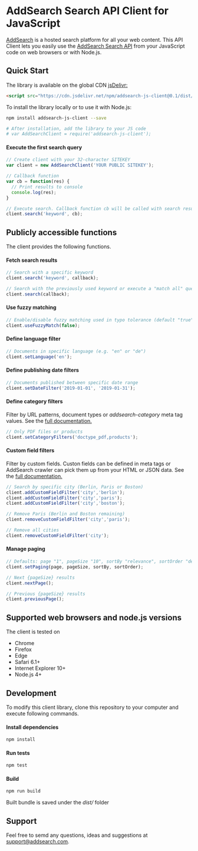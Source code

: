 # AddSearch Search API Client for JavaScript

[AddSearch](https://www.addsearch.com) is a hosted search platform for all your web content. This API 
Client lets you easily use the [AddSearch Search API](https://www.addsearch.com/support/api-reference/) 
from your JavaScript code on web browsers or with Node.js.

## Quick Start
The library is available on the global CDN [jsDelivr:](https://www.jsdelivr.com/)
```html
<script src="https://cdn.jsdelivr.net/npm/addsearch-js-client@0.1/dist/addsearch-js-client.min.js"></script>
```
To install the library locally or to use it with Node.js:
```sh
npm install addsearch-js-client --save

# After installation, add the library to your JS code
# var AddSearchClient = require('addsearch-js-client');
```

#### Execute the first search query
```js
// Create client with your 32-character SITEKEY
var client = new AddSearchClient('YOUR PUBLIC SITEKEY');

// Callback function
var cb = function(res) {
  // Print results to console
  console.log(res);
}

// Execute search. Callback function cb will be called with search results
client.search('keyword', cb);
```

## Publicly accessible functions

The client provides the following functions.

#### Fetch search results
```js
// Search with a specific keyword
client.search('keyword', callback);

// Search with the previously used keyword or execute a "match all" query
client.search(callback);
```

#### Use fuzzy matching
```js
// Enable/disable fuzzy matching used in typo tolerance (default "true")
client.useFuzzyMatch(false);
```

#### Define language filter
```js
// Documents in specific language (e.g. "en" or "de")
client.setLanguage('en');
```

#### Define publishing date filters 
```js
// Documents published between specific date range
client.setDateFilter('2019-01-01', '2019-01-31');
```

#### Define category filters 
Filter by URL patterns, document types or *addsearch-category* meta tag values.
See the [full documentation.](https://www.addsearch.com/support/documentation/ranking-relevance-filters/filters/#category-filters)

```js
// Only PDF files or products
client.setCategoryFilters('doctype_pdf,products');
```

#### Custom field filters
Filter by custom fields. Custon fields can be defined in meta tags or AddSearch crawler can pick them up from your HTML or JSON data.
See the [full documentation.](https://www.addsearch.com/support/documentation/ranking-relevance-filters/custom-field/)

```js
// Search by specific city (Berlin, Paris or Boston)
client.addCustomFieldFilter('city','berlin');
client.addCustomFieldFilter('city','paris');
client.addCustomFieldFilter('city','boston');

// Remove Paris (Berlin and Boston remaining)
client.removeCustomFieldFilter('city','paris');

// Remove all cities
client.removeCustomFieldFilter('city');
```

#### Manage paging
```js
// Defaults: page "1", pageSize "10", sortBy "relevance", sortOrder "desc"
client.setPaging(page, pageSize, sortBy, sortOrder);

// Next {pageSize} results
client.nextPage();

// Previous {pageSize} results
client.previousPage();
```

## Supported web browsers and node.js versions
The client is tested on
- Chrome
- Firefox
- Edge
- Safari 6.1+
- Internet Explorer 10+
- Node.js 4+


## Development
To modify this client library, clone this repository to your computer and execute following commands.
#### Install dependencies
```sh
npm install
```

#### Run tests
```sh
npm test
```

#### Build
```sh
npm run build
```

Built bundle is saved under the *dist/* folder

## Support

Feel free to semd any questions, ideas and suggestions at [support@addsearch.com](support@addsearch.com).